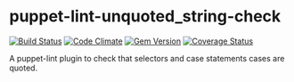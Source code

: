 puppet-lint-unquoted_string-check
=================================

[![Build Status](https://travis-ci.org/camptocamp/puppet-lint-unquoted_string-check.svg)](https://travis-ci.org/camptocamp/puppet-lint-unquoted_string-check)
[![Code Climate](https://codeclimate.com/github/camptocamp/puppet-lint-unquoted_string-check/badges/gpa.svg)](https://codeclimate.com/github/camptocamp/puppet-lint-unquoted_string-check)
[![Gem Version](https://badge.fury.io/rb/puppet-lint-unquoted_string-check.svg)](http://badge.fury.io/rb/puppet-lint-unquoted_string-check)
[![Coverage Status](https://img.shields.io/coveralls/camptocamp/puppet-lint-unquoted_string-check.svg)](https://coveralls.io/r/camptocamp/puppet-lint-unquoted_string-check?branch=master)

A puppet-lint plugin to check that selectors and case statements cases are quoted.
